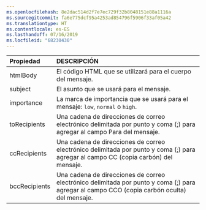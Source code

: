 ```yaml
---
ms.openlocfilehash: 8e2dac514d2f7e7ec729f32b8048151e88a1116a
ms.sourcegitcommit: fa6e775dcf95a4253ad854796f5906f33af05a42
ms.translationtype: HT
ms.contentlocale: es-ES
ms.lasthandoff: 07/16/2019
ms.locfileid: "68230430"
---
```

| Propiedad | DESCRIPCIÓN |
| :--- | :--- |
| htmlBody   | El código HTML que se utilizará para el cuerpo del mensaje. |
| subject    | El asunto que se usará para el mensaje. |
| importance | La marca de importancia que se usará para el mensaje: `low`, `normal` o `high`. |
| toRecipients | Una cadena de direcciones de correo electrónico delimitada por punto y coma (;) para agregar al campo Para del mensaje. |
| ccRecipients | Una cadena de direcciones de correo electrónico delimitada por punto y coma (;) para agregar al campo CC (copia carbón) del mensaje. |
| bccRecipients | Una cadena de direcciones de correo electrónico delimitada por punto y coma (;) para agregar al campo CCO (copia carbón oculta) del mensaje. |
